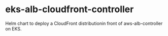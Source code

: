 # eks-alb-cloudfront-controller
Helm chart to deploy a CloudFront distributionin front of aws-alb-controller on EKS.
